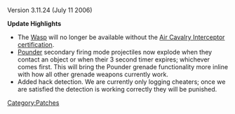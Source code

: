 Version 3.11.24 (July 11 2006)

**Update Highlights**

- The [Wasp](Wasp.md) will no longer be available without the
  [Air Cavalry Interceptor](Air_Cavalry_Interceptor.md)
  [certification](certification.md).
- [Pounder](Pounder.md) secondary firing mode projectiles now
  explode when they contact an object or when their 3 second timer
  expires; whichever comes first. This will bring the Pounder grenade
  functionality more inline with how all other grenade weapons
  currently work.
- Added hack detection. We are currently only logging cheaters; once
  we are satisfied the detection is working correctly they will be
  punished.

[Category:Patches](Category:Patches.md)

